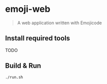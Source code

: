 # emoji-web

>A web application written with Emojicode

## Install required tools

TODO

## Build & Run 

    ./run.sh




